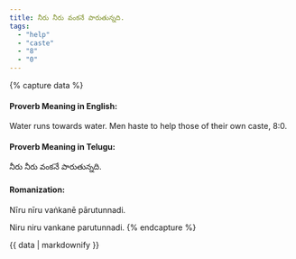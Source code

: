 ```yaml
---
title: నీరు నీరు వంకనే పారుతున్నది.
tags:
  - "help"
  - "caste"
  - "8"
  - "0"
---
```


{% capture data %}
#### Proverb Meaning in English:
Water runs towards water.
Men haste to help those of their own caste, 8:0.

#### Proverb Meaning in Telugu:
నీరు నీరు వంకనే పారుతున్నది.

#### Romanization:
Nīru nīru vaṅkanē pārutunnadi.

Niru niru vankane parutunnadi.
{% endcapture %}

{{ data | markdownify }}


